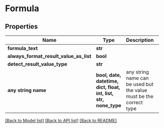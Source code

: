 # Formula


## Properties
Name | Type | Description | Notes
------------ | ------------- | ------------- | -------------
**formula_text** | **str** |  | 
**always_format_result_value_as_list** | **bool** |  | [optional] 
**detect_result_value_type** | **str** |  | [optional] 
**any string name** | **bool, date, datetime, dict, float, int, list, str, none_type** | any string name can be used but the value must be the correct type | [optional]

[[Back to Model list]](../README.md#documentation-for-models) [[Back to API list]](../README.md#documentation-for-api-endpoints) [[Back to README]](../README.md)


